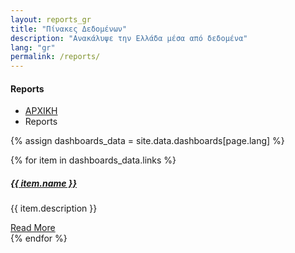 ```yaml
---
layout: reports_gr
title: "Πίνακες Δεδομένων"
description: "Aνακάλυψε την Ελλάδα μέσα από δεδομένα"
lang: "gr"
permalink: /reports/
---
```


<!-- Hero Start -->
<section class="bg-half-100 bg-light d-table w-100">
    <div class="container">
        <div class="row mt-5 justify-content-center">
            <div class="col-lg-12 text-center">
                <div class="pages-heading">
                    <h4 class="title mb-0"> Reports </h4>
                </div>
            </div>  <!--end col-->
        </div><!--end row-->
        <div class="position-breadcrumb">
            <nav aria-label="breadcrumb" class="d-inline-block">
                <ul class="breadcrumb rounded shadow mb-0 px-4 py-2">
                    <li class="breadcrumb-item"><a href="{{ site.baseurl }}/">ΑΡΧΙΚΗ</a></li>
                    <li class="breadcrumb-item active" aria-current="page">Reports</li>
                </ul>
            </nav>
        </div>
    </div> <!--end container-->
</section><!--end section-->
<!-- Hero End -->

{% assign dashboards_data = site.data.dashboards[page.lang] %}

<!--Blog Lists Start-->
<section class="section">
    <div class="container">
        <div class="row">
            {% for item in dashboards_data.links %}
                     <div class="col-lg-6 col-12 mb-4 pb-2">
                                <div class="card blog blog-primary rounded border-0 shadow overflow-hidden">
                                    <div class="row align-items-center g-0">
                                        <div class="col-md-6">
                                            <img src="{{ site.baseurl }}/{{item.image_path}}" class="img-fluid" alt="">
                                        </div><!--end col-->
                                        <div class="col-md-6">
                                            <div class="card-body content">
                                                <h5><a href="javascript:void(0)" class="card-title title text-dark">{{ item.name }}</a></h5>
                                                <p class="text-muted mb-0">{{ item.description }}</p>
                                                <div class="post-meta d-flex justify-content-between mt-3">
                                                    <ul class="list-unstyled mb-0">
                                                    </ul>
                                                    <a href="{{ item.url }}" class="text-muted readmore">Read More <i class="uil uil-angle-right-b align-middle"></i></a>
                                                </div>
                                            </div>
                                        </div><!--end col-->
                                    </div> <!--end row-->
                                </div><!--end blog post-->
                            </div><!--end col-->
            {% endfor %}
        </div><!--end row-->
    </div><!--end container-->
</section><!--end section -->
<!--Blog Lists End-->